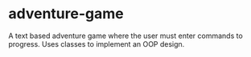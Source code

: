 # adventure-game
A text based adventure game where the user must enter commands to progress. Uses classes to implement an OOP design.
